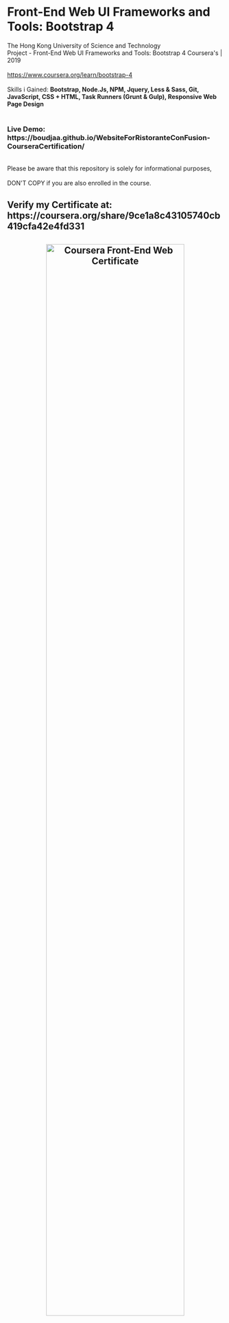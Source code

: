 # Front-End Web UI Frameworks and Tools: Bootstrap 4 </br>
The Hong Kong University of Science and Technology </br>
Project - Front-End Web UI Frameworks and Tools: Bootstrap 4 Coursera's | 2019 </br></br>
https://www.coursera.org/learn/bootstrap-4 </br></br>
Skills i Gained: <b> Bootstrap, Node.Js, NPM, Jquery, Less & Sass, Git, JavaScript, CSS + HTML, Task Runners (Grunt & Gulp), Responsive Web Page Design </b>
</br></br>
<h3> <b> Live Demo: </b>  https://boudjaa.github.io/WebsiteForRistoranteConFusion-CourseraCertification/ </h3>
</br>
Please be aware that this repository is solely for informational purposes, </br></br>
DON'T COPY if you are also enrolled in the course.


<h2>Verify my Certificate at: https://coursera.org/share/9ce1a8c43105740cb419cfa42e4fd331 <h2>

<center> <img src="https://i.imgur.com/y2dgyzU.jpg" alt="Coursera Front-End Web Certificate" width="80%"/> </center>
